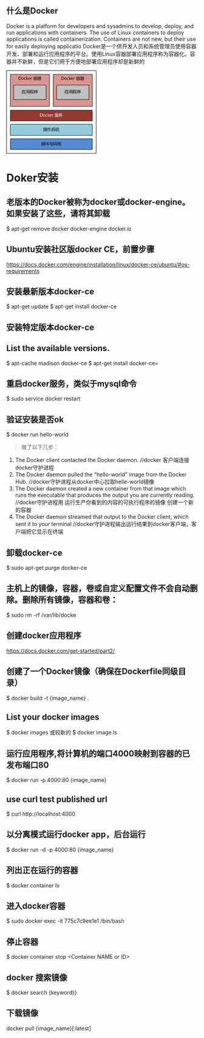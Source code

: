 ## 什么是Docker
Docker is a platform for developers and sysadmins to develop, deploy, and run applications with containers. The use of Linux containers to deploy applications is called containerization. Containers are not new, but their use for easily deploying applicatio
Docker是一个供开发人员和系统管理员使用容器开发、部署和运行应用程序的平台。使用Linux容器部署应用程序称为容器化。容器并不新鲜，但是它们用于方便地部署应用程序却是新鲜的

![](images/1182892-20170617111745775-1287381399.png)

# Doker安装
## 老版本的Docker被称为docker或docker-engine。如果安装了这些，请将其卸载
$ apt-get remove docker docker-engine docker.io
## Ubuntu安装社区版docker CE，前置步骤
https://docs.docker.com/engine/installation/linux/docker-ce/ubuntu/#os-requirements
## 安装最新版本docker-ce
$ apt-get update
$ apt-get install docker-ce
## 安装特定版本docker-ce
## List the available versions.
$ apt-cache madison docker-ce
$ apt-get install docker-ce=<VERSION>

## 重启docker服务，类似于mysql命令
$ sudo service docker restart


## 验证安装是否ok

$ docker run hello-world

> 做了以下几步：
1. The Docker client contacted the Docker daemon. //docker 客户端连接docker守护进程
2. The Docker daemon pulled the "hello-world" image from the Docker Hub. //docker守护进程从docker中心拉取helle-world镜像
3. The Docker daemon created a new container from that image which runs the executable that produces the output you are currently reading.  
//docker守护进程用 运行生产你看到的内容的可执行程序的镜像 创建一个新的容器
4. The Docker daemon streamed that output to the Docker client, which sent it to your terminal
//docker守护进程输出运行结果到docker客户端，客户端把它显示在终端

## 卸载docker-ce
$ sudo apt-get purge docker-ce
## 主机上的镜像，容器，卷或自定义配置文件不会自动删除。删除所有镜像，容器和卷：

$ sudo rm -rf /var/lib/docke

## 创建docker应用程序

https://docs.docker.com/get-started/part2/

## 创建了一个Docker镜像（确保在Dockerfile同级目录）

$ docker build -t {image_name} .

## List your docker images
$ docker images
或较新的
$ docker image ls

## 运行应用程序,将计算机的端口4000映射到容器的已发布端口80

$ docker run -p 4000:80 {image_name}

## use curl test published url
$ curl http://localhost:4000
## 以分离模式运行docker app，后台运行
$ docker run -d -p 4000:80 {image_name}

## 列出正在运行的容器
$ docker container ls

## 进入docker容器
$ sudo docker exec -it 775c7c9ee1e1 /bin/bash
## 停止容器
$ docker container stop <Container NAME or ID\>
## docker 搜索镜像
$ docker search {keyword}}
## 下载镜像
docker pull {image_name}[:latest]
